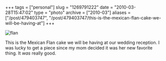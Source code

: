 +++
tags = ["personal"]
slug = "1269791222"
date = "2010-03-28T15:47:02"
type = "photo"
archive = ["2010-03"]
aliases = ["/post/479403747", "/post/479403747/this-is-the-mexican-flan-cake-we-will-be-having-at"]
+++

![flan][1]

This is the Mexican Flan cake we will be having at our wedding reception.
I was lucky to get a piece since my mom decided it was her new favorite
thing.  It _was_ really good.

[1]: http://40.media.tumblr.com/tumblr_l0016ifn7g1qaxyu1o1_1280.jpg
